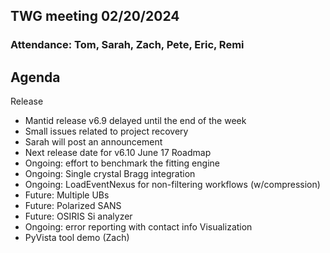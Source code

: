 ## TWG meeting 02/20/2024

### Attendance: Tom, Sarah, Zach, Pete, Eric, Remi

## Agenda
Release
- Mantid release v6.9 delayed until the end of the week
- Small issues related to project recovery
- Sarah will post an announcement
- Next release date for v6.10 June 17
Roadmap
- Ongoing: effort to benchmark the fitting engine
- Ongoing: Single crystal Bragg integration
- Ongoing: LoadEventNexus for non-filtering workflows (w/compression)
- Future: Multiple UBs
- Future: Polarized SANS
- Future: OSIRIS Si analyzer
- Ongoing: error reporting with contact info
Visualization
- PyVista tool demo (Zach)
